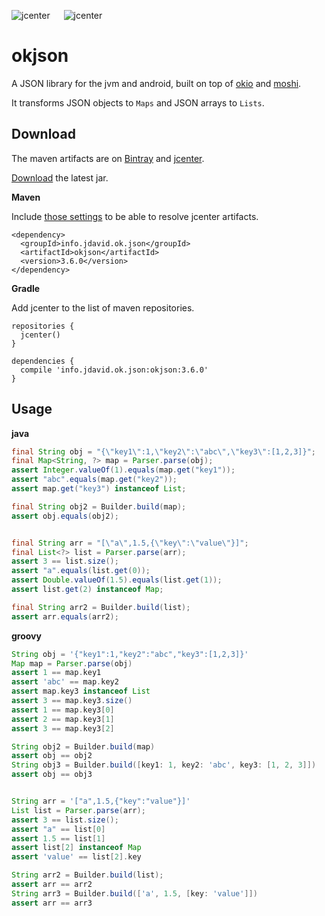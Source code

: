 ![jcenter](https://img.shields.io/badge/_jcenter_-_3.6.0-6688ff.png?style=flat) &#x2003; ![jcenter](https://img.shields.io/badge/_Tests_-_43/43-green.png?style=flat)
# okjson
A JSON library for the jvm and android, built on top of [okio](https://github.com/square/okio) and [moshi](https://github.com/square/moshi/).
 
It transforms JSON objects to `Maps` and JSON arrays to `Lists`.

## Download ##

The maven artifacts are on [Bintray](https://bintray.com/programingjd/maven/info.jdavid.ok.json/view)
and [jcenter](https://bintray.com/search?query=info.jdavid.ok.json).

[Download](https://bintray.com/artifact/download/programingjd/maven/info/jdavid/ok/json/okjson/3.6.0/okjson-3.6.0.jar) the latest jar.

__Maven__

Include [those settings](https://bintray.com/repo/downloadMavenRepoSettingsFile/downloadSettings?repoPath=%2Fbintray%2Fjcenter)
 to be able to resolve jcenter artifacts.
```
<dependency>
  <groupId>info.jdavid.ok.json</groupId>
  <artifactId>okjson</artifactId>
  <version>3.6.0</version>
</dependency>
```
__Gradle__

Add jcenter to the list of maven repositories.
```
repositories {
  jcenter()
}
```
```
dependencies {
  compile 'info.jdavid.ok.json:okjson:3.6.0'
}
```

## Usage ##


__java__
```java
final String obj = "{\"key1\":1,\"key2\":\"abc\",\"key3\":[1,2,3]}";
final Map<String, ?> map = Parser.parse(obj);
assert Integer.valueOf(1).equals(map.get("key1"));
assert "abc".equals(map.get("key2"));
assert map.get("key3") instanceof List;

final String obj2 = Builder.build(map);
assert obj.equals(obj2);


final String arr = "[\"a\",1.5,{\"key\":\"value\"}]";
final List<?> list = Parser.parse(arr);
assert 3 == list.size();
assert "a".equals(list.get(0));
assert Double.valueOf(1.5).equals(list.get(1));
assert list.get(2) instanceof Map;

final String arr2 = Builder.build(list);
assert arr.equals(arr2);
```
__groovy__
```groovy
String obj = '{"key1":1,"key2":"abc","key3":[1,2,3]}'
Map map = Parser.parse(obj)
assert 1 == map.key1
assert 'abc' == map.key2
assert map.key3 instanceof List
assert 3 == map.key3.size()
assert 1 == map.key3[0]
assert 2 == map.key3[1]
assert 3 == map.key3[2]

String obj2 = Builder.build(map)
assert obj == obj2
String obj3 = Builder.build([key1: 1, key2: 'abc', key3: [1, 2, 3]])
assert obj == obj3


String arr = '["a",1.5,{"key":"value"}]'
List list = Parser.parse(arr);
assert 3 == list.size();
assert "a" == list[0]
assert 1.5 == list[1]
assert list[2] instanceof Map
assert 'value' == list[2].key

String arr2 = Builder.build(list);
assert arr == arr2
String arr3 = Builder.build(['a', 1.5, [key: 'value']])
assert arr == arr3
```